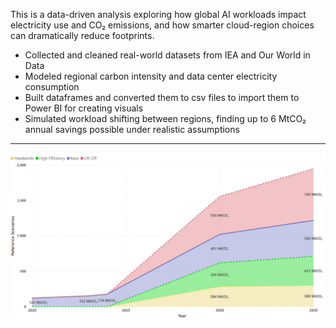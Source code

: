 This is a data-driven analysis exploring how global AI workloads impact electricity use and CO₂ emissions, and how smarter cloud-region choices can dramatically reduce footprints. 

- Collected and cleaned real-world datasets from IEA and Our World in Data
- Modeled regional carbon intensity and data center electricity consumption
- Built dataframes and converted them to csv files to import them to Power BI for creating visuals
- Simulated workload shifting between regions, finding up to 6 MtCO₂ annual savings possible under realistic assumptions

---
![alttext](visualizations/stacked_area_chart.png)
